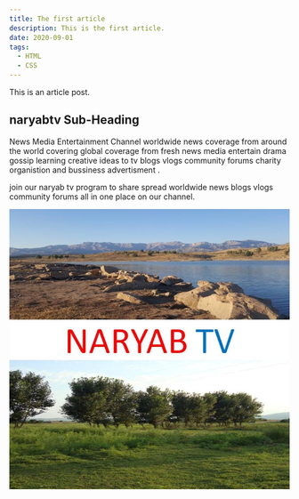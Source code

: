 ```yaml
---
title: The first article
description: This is the first article.
date: 2020-09-01
tags:
  - HTML
  - CSS
---
```

This is an article post.

## naryabtv Sub-Heading

News Media Entertainment Channel 
worldwide news coverage from around the world covering global coverage from fresh news media
entertain drama gossip learning creative ideas to tv blogs vlogs community forums charity organistion and bussiness advertisment 
.

join our naryab tv program to share spread worldwide news blogs vlogs community forums all in one place on our channel.

![](assets/20210804_002100_-8ynoba.jpg)

